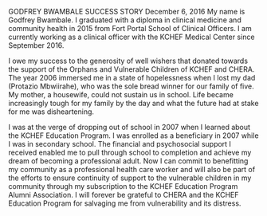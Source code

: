 GODFREY BWAMBALE SUCCESS STORY
 December 6, 2016
My name is Godfrey Bwambale. I graduated with a diploma in clinical medicine and community health in 2015 from Fort Portal School of Clinical Officers. I am currently working as a clinical officer with the KCHEF Medical Center since September 2016.

I owe my success to the generosity of well wishers that donated towards the support of the Orphans and Vulnerable Children of KCHEF and CHERA. The year 2006 immersed me in a state of hopelessness when I lost my dad (Protazio Mbwiirahe), who was the sole bread winner for our family of five. My mother, a housewife, could not sustain us in school. Life became increasingly tough for my family by the day and what the future had at stake for me was disheartening.

I was at the verge of dropping out of school in 2007 when I learned about the KCHEF Education Program. I was enrolled as a beneficiary in 2007 while I was in secondary school. The financial and psychosocial support I received enabled me to pull through school to completion and achieve my dream of becoming a professional adult. Now I can commit to benefitting my community as a professional health care worker and will also be part of the efforts to ensure continuity of support to the vulnerable children in my community through my subscription to the KCHEF Education Program Alumni Association. I will forever be grateful to CHERA and the KCHEF Education Program for salvaging me from vulnerability and its distress.

